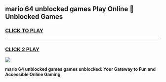 
## mario 64 unblocked games Play Online 👋 Unblocked Games
<h3>
<a href="https://premium.freeplayer.one?title=mario_64_unblocked_games&ref=19F">CLICK TO PLAY</a></h3>
<hr>

<h3>
<a href="https://premium.freeplayer.one?title=mario_64_unblocked_games&ref=19F">CLICK 2 PLAY</a>
  
</h3>

<a href="https://premium.freeplayer.one?title=mario_64_unblocked_games&ref=19F"><img src="https://clearcache.store/games.png"></a>


**mario 64 unblocked games games unblocked: Your Gateway to Fun and Accessible Online Gaming**
